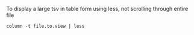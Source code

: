 To display a large tsv in table form using less, not scrolling through entire file

```shell
column -t file.to.view | less
```
